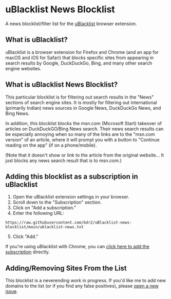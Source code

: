 # uBlacklist News Blocklist
A news blocklist/filter list for the [uBlacklist](https://github.com/iorate/ublacklist) browser extension.

## What is uBlacklist?
uBlacklist is a browser extension for Firefox and Chrome (and an app for macOS and iOS for Safari) that blocks specific sites from appearing in search results by Google, DuckDuckGo, Bing, and many other search engine websites.

## What is uBlacklist News Blocklist?
This particular blocklist is for filtering out search results in the "News" sections of search engine sites. It is mostly for filtering out international (primarily Indian) news sources in Google News, DuckDuckGo News, and Bing News.

In addition, this blocklist blocks the msn.com (Microsoft Start) takeover of articles on DuckDuckGO/Bing News search. Their news search results can be especially annoying when so many of the links are to the "msn.com version" of an article, where it will prompt you with a button to "Continue reading on the app" (if on a phone/mobile).

(Note that it doesn't show or link to the article from the original website... It just blocks any news search result that is to msn.com.)

## Adding this blocklist as a subscription in uBlacklist
1. Open the uBlacklist extension settings in your browser.
2. Scroll down to the "Subscription" section.
3. Click on "Add a subscription."
4. Enter the following URL:
```
https://raw.githubusercontent.com/bdr2/uBlacklist-news-blocklist/main/ublacklist-news.txt
```
5. Click "Add."

If you're using uBlacklist with Chrome, you can [click here to add the subscription](https://iorate.github.io/ublacklist/subscribe?name=uBlacklist%20News%20Blocklist&url=https://raw.githubusercontent.com/bdr2/uBlacklist-news-blocklist/main/ublacklist-news.txt) directly.

## Adding/Removing Sites From the List
This blocklist is a neverending work in progress. If you'd like me to add new domains to the list (or if you find any false positives), please [open a new issue](https://github.com/bdr2/uBlacklist-news-blocklist/issues/new).
